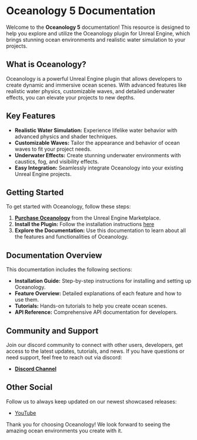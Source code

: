 # Oceanology 5 Documentation

Welcome to the **Oceanology 5** documentation! This resource is designed to help you explore and utilize the Oceanology plugin for Unreal Engine, which brings stunning ocean environments and realistic water simulation to your projects.

## What is Oceanology?

Oceanology is a powerful Unreal Engine plugin that allows developers to create dynamic and immersive ocean scenes. With advanced features like realistic water physics, customizable waves, and detailed underwater effects, you can elevate your projects to new depths.

## Key Features

- **Realistic Water Simulation:** Experience lifelike water behavior with advanced physics and shader techniques.
- **Customizable Waves:** Tailor the appearance and behavior of ocean waves to fit your project needs.
- **Underwater Effects:** Create stunning underwater environments with caustics, fog, and visibility effects.
- **Easy Integration:** Seamlessly integrate Oceanology into your existing Unreal Engine projects.

## Getting Started

To get started with Oceanology, follow these steps:

1. **[Purchase Oceanology](https://www.unrealengine.com/marketplace/en-US/product/oceanology)** from the Unreal Engine Marketplace.
2. **Install the Plugin:** Follow the installation instructions [here](./getting-started/installation.md)
3. **Explore the Documentation:** Use this documentation to learn about all the features and functionalities of Oceanology.

## Documentation Overview

This documentation includes the following sections:

- **Installation Guide:** Step-by-step instructions for installing and setting up Oceanology.
- **Feature Overview:** Detailed explanations of each feature and how to use them.
- **Tutorials:** Hands-on tutorials to help you create ocean scenes.
- **API Reference:** Comprehensive API documentation for developers.

## Community and Support

Join our discord community to connect with other users, developers, get access to the latest updates, tutorials, and news. If you have questions or need support, feel free to reach out via discord:

- **[Discord Channel](https://discord.gg/QYkuHbrgHS)**

## Other Social

Follow us to always keep updated on our newest showcased releases:

- [YouTube](https://www.youtube.com/channel/UCOC9QcesgNX3d7tEfRpvZ7Q)

Thank you for choosing Oceanology! We look forward to seeing the amazing ocean environments you create with it.